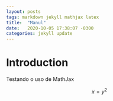```yaml
---
layout: posts
tags: markdown jekyll mathjax latex
title:  "Manul"
date:   2020-10-05 17:38:07 -0300
categories: jekyll update
---
```

Introduction
============

Testando o uso de MathJax

$$
x = y^2
$$


[jekyll-docs]: https://jekyllrb.com/docs/home
[jekyll-gh]:   https://github.com/jekyll/jekyll
[jekyll-talk]: https://talk.jekyllrb.com/

